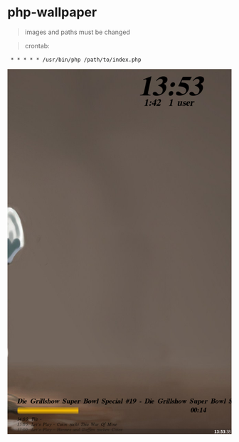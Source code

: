 # php-wallpaper

> images and paths must be changed

> crontab:
```
 * * * * * /usr/bin/php /path/to/index.php
```

![Screenshot](screenshot.png)
